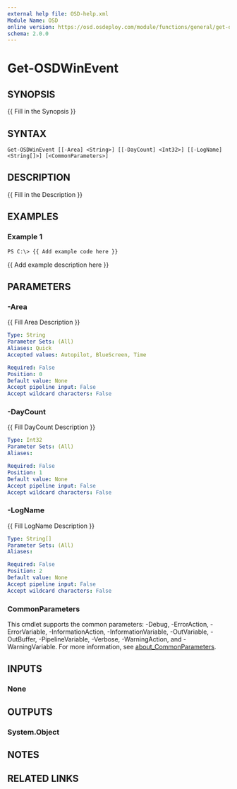 ```yaml
---
external help file: OSD-help.xml
Module Name: OSD
online version: https://osd.osdeploy.com/module/functions/general/get-osdpower
schema: 2.0.0
---
```


# Get-OSDWinEvent

## SYNOPSIS
{{ Fill in the Synopsis }}

## SYNTAX

```
Get-OSDWinEvent [[-Area] <String>] [[-DayCount] <Int32>] [[-LogName] <String[]>] [<CommonParameters>]
```

## DESCRIPTION
{{ Fill in the Description }}

## EXAMPLES

### Example 1
```
PS C:\> {{ Add example code here }}
```

{{ Add example description here }}

## PARAMETERS

### -Area
{{ Fill Area Description }}

```yaml
Type: String
Parameter Sets: (All)
Aliases: Quick
Accepted values: Autopilot, BlueScreen, Time

Required: False
Position: 0
Default value: None
Accept pipeline input: False
Accept wildcard characters: False
```

### -DayCount
{{ Fill DayCount Description }}

```yaml
Type: Int32
Parameter Sets: (All)
Aliases:

Required: False
Position: 1
Default value: None
Accept pipeline input: False
Accept wildcard characters: False
```

### -LogName
{{ Fill LogName Description }}

```yaml
Type: String[]
Parameter Sets: (All)
Aliases:

Required: False
Position: 2
Default value: None
Accept pipeline input: False
Accept wildcard characters: False
```

### CommonParameters
This cmdlet supports the common parameters: -Debug, -ErrorAction, -ErrorVariable, -InformationAction, -InformationVariable, -OutVariable, -OutBuffer, -PipelineVariable, -Verbose, -WarningAction, and -WarningVariable. For more information, see [about_CommonParameters](http://go.microsoft.com/fwlink/?LinkID=113216).

## INPUTS

### None
## OUTPUTS

### System.Object
## NOTES

## RELATED LINKS
